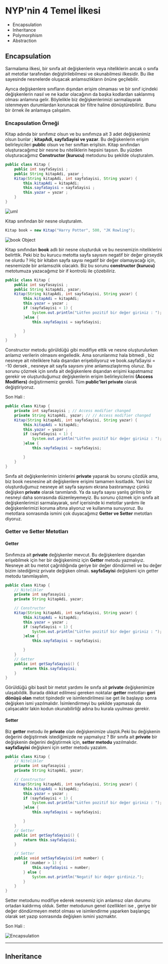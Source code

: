 # NYP'nin 4 Temel İlkesi

* Encapsulation
* Inheritance
* Polymorphism
* Abstraction

## Encapsulation

Sarmalama ilkesi, bir sınıfa ait değişkenlerin veya niteliklerin ancak o sınıfa ait metotlar tarafından değiştirilebilmesi ve okunabilmesi ilkesidir. Bu ilke sayesinde nesnelerde oluşacak anlamsızlıkların önüne geçilebilir.

Ayrıca değişkenlere sınıfların dışından erişim olmaması ve bir sınıf içindeki değişkenlerin nasıl ve ne kadar olacağının da başka kodlardan saklanmış olması anlamına gelir. Böylelikle biz değişkenlerimizi sarmalayarak istenmeyen durumlardan korunacak bir filtre haline dönüştürebiliriz. Bunu bir örnek ile anlamaya çalışalım.

### Encapsulation Örneği

Kitap adında bir sınıfımız olsun ve bu sınıfımıza ait 3 adet değişkenimiz olsun bunlar ; **kitapAdi, sayfaSayisi ve yazar**. Bu değişkenlerin erişim belirleyicileri **public** olsun ve her sınıftan erişilsin. Kitap sınıfından oluşturacağımız bir nesne bu niteliklerin hepsini taşısın. Bu yüzden oluşturacağımız **Constructor (kurucu)** metodunu bu şekilde oluşturalım.

```java
public class Kitap {
    public int sayfaSayisi ;
    public String kitapAdi, yazar ;
    Kitap(String kitapAdi, int sayfaSayisi, String yazar) {
        this.kitapAdi = kitapAdi;
        this.sayfaSayisi = sayfaSayisi ;
        this.yazar = yazar ;
    }
}
```

![uml](http://www.plantuml.com/plantuml/png/SoWkIImgAStDuL8ioKZDJLKepaujISwev7BEIImkLl3EB4aiKAZcqbR8p2jHA4wiJ4iCJgpCBCu4YWIN56NcfIjaWvGufY29L2PM9HO1kM3D6cZATD1Dqa7HfibLo-MGcfS2T140)

Kitap sınıfından bir nesne oluşturalım.

```java
Kitap book = new Kitap("Harry Potter", 500, "JK Rowling");
```

![book Object](http://www.plantuml.com/plantuml/png/NO-n3e8m54NtznLF9WsGiBWmOLoC31hvWWTKgK1hscTCDVwxLHRiUdFFkRc5PJ9y7mTOS2T6WRONt7GEjWDPYwLakk4BOfIAqP8xKqLEMkcJYerK5-o_bKqxInmzoK0ymSkWbeIcv0zRmHiEzLKqZBNMlPyEUCoZ7HdZyAYPXOaWq66-pZAOApsnB_6a7uEF8k-VJgNfRm4AeLh__mC0)

Kitap sınıfından **book** adlı bir nesne oluşturduk ve bu nesnemizin niteliklerini belirttik. Peki biz bu kurucu metotta sayfa sayısını negatif bir değer girseydik ne olurdu ? Hiç bir kitabın sayfa sayısı negatif bir değer olamayacağı için, nesnemizde bir anlamsızlık olacaktı. Biz bu sorunu **constructor (kurucu)** metotumuza yazacağımız bir if kontrolü ile çözebiliriz.

```java
public class Kitap {
    public int sayfasayisi ;
    public String kitapAdi, yazar;
    Kitap(String kitapAdi, int sayfaSayisi, String yazar) {
        this.kitapAdi = kitapAdi;
        this.yazar = yazar ;
        if (sayfaSayisi < 1) {
            System.out.println("Lütfen pozitif bir değer giriniz : ");
        }else {
            this.sayfaSayisi = sayfaSayisi;

        }
    }
}
```

Constructor metodu görüldüğü gibi modifiye ettik ve nesne oluşturulurken anlamız verilerin olmasını engelledik. Ama sorunlarımız hala bitmedi , biz nesneye ait niteliklere hala dışarıdan erişebiliyoruz ve book.sayfaSayisi = -10 dersek , nesneye ait sayfa sayısını yine anlamsızlaştırmış oluruz. Bu sorunu çözmek için sınıfa ait değişkenlere dışarıdan erişimi kapatmamız gerekir ve oluşturduğumuz değişkenlerin erişim belirleyicilerini **(Access Modifiers)** değiştirmemiz gerekli. Tüm **public'leri private** olarak değiştiriyoruz.

Son Hali :

```java
public class Kitap {
    private int sayfasayisi ; // Access modifier changed
    private String kitapAdi, yazar; // // Access modifier changed
    Kitap(String kitapAdi, int sayfaSayisi, String yazar) {
        this.kitapAdi = kitapAdi;
        this.yazar = yazar ;
        if (sayfaSayisi < 1) {
            System.out.println("Lütfen pozitif bir değer giriniz : ");
        }else {
            this.sayfaSayisi = sayfaSayisi;

        }
    }
}
```

Sınıfa ait değişkenlerimin izinlerini **private** yaparak bu sorunu çözdük ama, biz book nesnesine ait değişkenlere erişimi tamamen kısıtladık. Yani biz oluşturduğumuz nesneye ait sayfa sayısını ekrana bastıramayız çünkü değişken **private** olarak tanımlandı. Ya da sayfa sayısı yanlış girilmiş bir nesneyi daha sonrasında düzenleyemeyiz. Bu sorunu çözmek için sınıfa ait değişkenlerimizi sarmalayarak, sınıf içerisinde ki metotlar yardımı ile değişkenlerimizi koruma altına alıyoruz ve kullanıma sunuyoruz. Bu metotlara sonrasında ismini çok duyacağımız **Getter ve Setter** metotları diyoruz.

### Getter ve Setter Metotları

#### Getter

Sınıfımıza ait **private** değişkenler mevcut. Bu değişkenlere dışarıdan erişebilmek için her bir değişkenimiz için **Getter** metodu yazmalıyız. Nesneye ait bu metot çağrıldığında geriye bir değer döndürmeli ve bu değer bizim istediğimiz private değişken olmalı. **sayfaSayisi** değişkeni için getter metodu tanımlayalım,

```java
public class Kitap {
    // Nitelikler
    private int sayfasayisi ; 
    private String kitapAdi, yazar; 

    // Constructor
    Kitap(String kitapAdi, int sayfaSayisi, String yazar) {
        this.kitapAdi = kitapAdi;
        this.yazar = yazar ;
        if (sayfaSayisi < 1) {
            System.out.println("Lütfen pozitif bir değer giriniz : ");
        }else {
            this.sayfaSayisi = sayfaSayisi;

        }
    }
    // Getter
    public int getSayfaSayisi() {
        return this.sayfaSayisi;
    }
}
```

Görüldüğü gibi basit bir metot yardımı ile sınıfa ait **private** değişkenimize ulaşabildik. Burada dikkat edilmesi gereken noktalar **getter** metotları **geri dönüşü olan** metot tipindedir ve isimlendirilmesi ise get ile başlayıp sonra değişken ismi yazılmalıdır. İsimlendirmeyi bu şekilde yapmasak da çalışacaktır lakin kodun okunabilirliği adına bu kurala uyulması gerekir.

#### Setter

Biz **getter** metodu ile **private** olan değişkenimize ulaştık.Peki bu değişkenin değerini değiştirmek istediğimizde ne yapmalıyız ? Bir sınıfa ait **private** bir değişkenin değerini değiştirmek için, **setter metodu** yazılmalıdır. **sayfaSayisi** değişkeni için setter metodu yazalım.

```java
public class Kitap {
    // Nitelikler
    private int sayfasayisi ; 
    private String kitapAdi, yazar; 

    // Constructor
    Kitap(String kitapAdi, int sayfaSayisi, String yazar) {
        this.kitapAdi = kitapAdi;
        this.yazar = yazar ;
        if (sayfaSayisi < 1) {
            System.out.println("Lütfen pozitif bir değer giriniz : ");
        }else {
            this.sayfaSayisi = sayfaSayisi;

        }
    }
    // Getter
    public int getSayfaSayisi() {
        return this.sayfaSayisi;
    }

    // Setter
    public void setSayfaSayisi(int number) {
        if (number > 1) {
            this.sayfaSayisi = number;
        } else {
            System.out.println("Negatif bir değer girdiniz.");
        }
    }
}
```

Setter metodunu modifiye ederek nesnemiz için anlamsız olan durumu ortadan kaldırmış olduk. Setter metodunun genel özellikleri ise , geriye bir değer döndürmeyen metot olması ve isimlendirme yaparken başlangıç olarak set yazıp sonrasında değişken ismini yazmaktır.

Son Hali :

![Encapsulation](http://www.plantuml.com/plantuml/png/RP4nJyCm48Nt-nL7fbOqKXUMJ4KiY0mWCZ5UcgCrIMnaNq6cuh_ZSAf8BDRtllTP9--2a9VJEC2L77ba33tB_XZXRg0Gi3P2xtY64eqL31HVgQ5eWab98zxO0_OJSjlDaaXVvE5QnwiCs-IcpMAsJhi3ouLUhR52xRNu6sgNP5gyJEib7bZgYqT3j3Jon7muqodHp8H9XlOqjkmNZBh_LNp3O_l6Uy7MkHxFa1sBLN5FtaTySYBi2yXkn-fckuNv_MdnKEEp-nnIL2I__a1P_hu0ExPT-gmV)

---

## Inheritance
